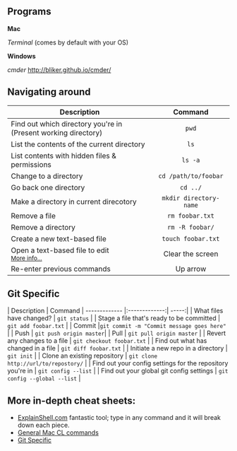 ## Programs

__Mac__

*Terminal* (comes by default with your OS)

__Windows__

*cmder* <http://bliker.github.io/cmder/>




## Navigating around
| Description        | Command
| ------------- |:-------------:| 
| Find out which directory you're in <br> (Present working directory) | `pwd`
| List the contents of the current directory | `ls` 
| List contents with hidden files & permissions | `ls -a` 
| Change to a directory | `cd /path/to/foobar` 
| Go back one directory | `cd ../`      
| Make a directory in current direcotory | `mkdir directory-name` 
| Remove a file | `rm foobar.txt` 
| Remove a directory | `rm -R foobar/`   
| Create a new text-based file | `touch foobar.txt` 
| Open a text-based file to edit <br><small>[More info...](/Version_Control/Editing_text_files_in_CL)</small> | Clear the screen | `clear` 
| Re-enter previous commands | Up arrow 


## Git Specific
| Description        | Command 
| ------------- |:-------------:| -----:|
| What files have changed? | `git status` | 
| Stage a file that's ready to be committed |  `git add foobar.txt`  |
| Commit |`git commit -m "Commit message goes here"` |
| Push | `git push origin master`|
| Pull | `git pull origin master` |
| Revert any changes to a file | `git checkout foobar.txt` |
| Find out what has changed in a file | `git diff foobar.txt` |
| Initiate a new repo in a directory | `git init` |
| Clone an existing repository | `git clone http://url/to/repostory/` |
| Find out your config settings for the repository you're in | `git config --list` |
| Find out your global git config settings | `git config --global --list` |




## More in-depth cheat sheets:

- [ExplainShell.com](http://explainshell.com/) fantastic tool; type in any command and it will break down each piece.
- [General Mac CL commands](http://www.pixelbeat.org/cmdline.html)
- [Git Specific](http://www.git-tower.com/files/cheatsheet/Git_Cheat_Sheet_grey.pdf)
